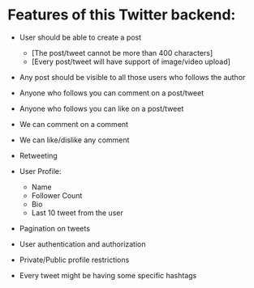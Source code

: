  # Features of this Twitter backend:

 - User should be able to create a post
    - [The post/tweet cannot be more than 400 characters]
    - [Every post/tweet will have support of image/video upload]
 - Any post should be visible to all those users who follows the author
 - Anyone who follows you can comment on a post/tweet
 - Anyone who follows you can like on a post/tweet
 - We can comment on a comment
 - We can like/dislike any comment
 - Retweeting

 - User Profile: 
    - Name
    - Follower Count
    - Bio
    - Last 10 tweet from the user

 - Pagination on tweets
 - User authentication and authorization
 - Private/Public profile restrictions
 - Every tweet might be having some specific hashtags